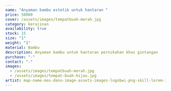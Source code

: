```yaml
---
name: "Anyaman bambu estetik untuk hantaran "
price: 50000
cover: /assets/images/tempatbuah-merah.jpg
category: kerajinan
availability: true
stock: 15
size: "1"
weight: "1"
material: Bambu
description: Anyaman bambu untuk hantaran pernikahan khas gintangan
purchase: "-"
contact: "-"
images:
  - /assets/images/tempatbuah-merah.jpg
  - /assets/images/tempat-buah-hijau.jpg
artist: map-name-mas-danu-image-assets-images-logobwi-png-skill-lorem-ipsum-description-lorem-ipsum-contact-083122773774
---
```

